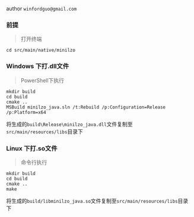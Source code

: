 author `winfordguo@gmail.com`


### 前提
> 打开终端
```shell
cd src/main/native/minilzo
```


### Windows 下打.dll文件
> PowerShell下执行
```shell
mkdir build
cd build
cmake ..
MSBuild minilzo_java.sln /t:Rebuild /p:Configuration=Release /p:Platform=x64
```
将生成的`build\Release\minilzo_java.dll`文件复制至`src/main/resources/libs`目录下


### Linux 下打.so文件
> 命令行执行
```shell
mkdir build
cd build
cmake ..
make
```
将生成的`build/libminilzo_java.so`文件复制至`src/main/resources/libs`目录下